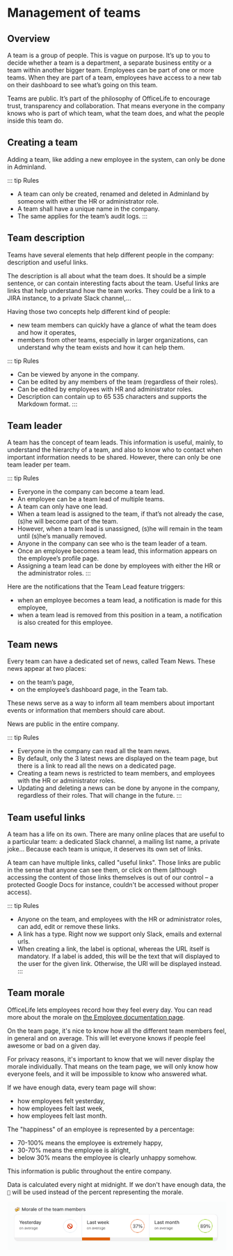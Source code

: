 # Management of teams

## Overview

A team is a group of people. This is vague on purpose. It’s up to you to decide whether a team is a department, a separate business entity or a team within another bigger team. Employees can be part of one or more teams. When they are part of a team, employees have access to a new tab on their dashboard to see what’s going on this team.

Teams are public. It’s part of the philosophy of OfficeLife to encourage trust, transparency and collaboration. That means everyone in the company knows who is part of which team, what the team does, and what the people inside this team do.

## Creating a team

Adding a team, like adding a new employee in the system, can only be done in Adminland.

::: tip Rules
* A team can only be created, renamed and deleted in Adminland by someone with either the HR or administrator role.
* A team shall have a unique name in the company.
* The same applies for the team’s audit logs.
:::

## Team description

Teams have several elements that help different people in the company: description and useful links.

The description is all about what the team does. It should be a simple sentence, or can contain interesting facts about the team. Useful links are links that help understand how the team works. They could be a link to a JIRA instance, to a private Slack channel,...

Having those two concepts help different kind of people:

* new team members can quickly have a glance of what the team does and how it operates,
* members from other teams, especially in larger organizations, can understand why the team exists and how it can help them.

::: tip Rules
* Can be viewed by anyone in the company.
* Can be edited by any members of the team (regardless of their roles).
* Can be edited by employees with HR and administrator roles.
* Description can contain up to 65 535 characters and supports the Markdown format.
:::

## Team leader

A team has the concept of team leads. This information is useful, mainly, to understand the hierarchy of a team, and also to know who to contact when important information needs to be shared. However, there can only be one team leader per team.

::: tip Rules
* Everyone in the company can become a team lead.
* An employee can be a team lead of multiple teams.
* A team can only have one lead.
* When a team lead is assigned to the team, if that’s not already the case, (s)he will become part of the team.
* However, when a team lead is unassigned, (s)he will remain in the team until (s)he’s manually removed.
* Anyone in the company can see who is the team leader of a team.
* Once an employee becomes a team lead, this information appears on the employee’s profile page.
* Assigning a team lead can be done by employees with either the HR or the administrator roles.
:::

Here are the notifications that the Team Lead feature triggers:

* when an employee becomes a team lead, a notification is made for this employee,
* when a team lead is removed from this position in a team, a notification is also created for this employee.

## Team news

Every team can have a dedicated set of news, called Team News. These news appear at two places:

* on the team’s page,
* on the employee’s dashboard page, in the Team tab.

These news serve as a way to inform all team members about important events or information that members should care about.

News are public in the entire company.

::: tip Rules
* Everyone in the company can read all the team news.
* By default, only the 3 latest news are displayed on the team page, but there is a link to read all the news on a dedicated page.
* Creating a team news is restricted to team members, and employees with the HR or administrator roles.
* Updating and deleting a news can be done by anyone in the company, regardless of their roles. That will change in the future.
:::

## Team useful links

A team has a life on its own. There are many online places that are useful to a particular team: a dedicated Slack channel, a mailing list name, a private joke... Because each team is unique, it deserves its own set of links.

A team can have multiple links, called "useful links". Those links are public in the sense that anyone can see them, or click on them (although accessing the content of those links themselves is out of our control – a protected Google Docs for instance, couldn't be accessed without proper access).

::: tip Rules
* Anyone on the team, and employees with the HR or administrator roles, can add, edit or remove these links.
* A link has a type. Right now we support only Slack, emails and external urls.
* When creating a link, the label is optional, whereas the URL itself is mandatory. If a label is added, this will be the text that will displayed to the user for the given link. Otherwise, the URl will be displayed instead.
:::

## Team morale

OfficeLife lets employees record how they feel every day. You can read more about the morale on [the Employee documentation page](/documentation/manage/employee-management#employee-morale).

On the team page, it's nice to know how all the different team members feel, in general and on average. This will let everyone knows if people feel awesome or bad on a given day.

For privacy reasons, it's important to know that we will never display the morale individually. That means on the team page, we will only know how everyone feels, and it will be impossible to know who answered what.

If we have enough data, every team page will show:
- how employees felt yesterday,
- how employees felt last week,
- how employees felt last month.

The "happiness" of an employee is represented by a percentage:
- 70-100% means the employee is extremely happy,
- 30-70% means the employee is alright,
- below 30% means the employee is clearly unhappy somehow.

This information is public throughout the entire company.

Data is calculated every night at midnight. If we don't have enough data, the `🚫` will be used instead of the percent representing the morale.

![team morale](./img/team_morale.png)
